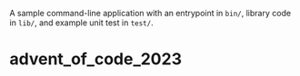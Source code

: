 A sample command-line application with an entrypoint in `bin/`, library code
in `lib/`, and example unit test in `test/`.
# advent_of_code_2023
